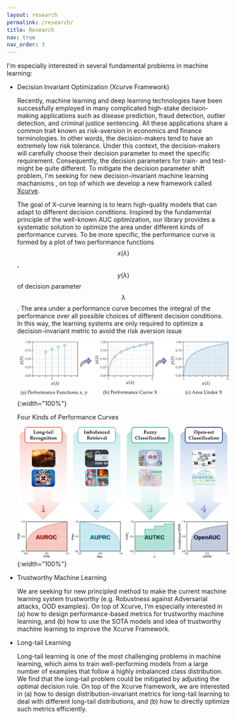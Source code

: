 ```yaml
---
layout: research
permalink: /research/
title: Research
nav: true
nav_order: 3
---
```


I'm especially interested in several fundamental problems in machine learning:

- Decision Invariant Optimization (Xcurve Framework)

    Recently, machine learning and deep learning technologies have been successfully employed in many complicated high-stake decision-making applications such as disease prediction, fraud detection, outlier detection, and criminal justice sentencing. All these applications share a common trait known as risk-aversion in economics and finance terminologies. In other words, the decision-makers tend to have an extremely low risk tolerance. Under this context, the decision-makers will carefully choose their decision parameter to meet the specific requirement. Consequently, the decision parameters for train- and test- might be quite different. To mitigate the decision parameter shift problem,  I'm seeking for new decision-invariant machine learning machanisms , on top of which we develop a new framework called [Xcurve](https://xcurveopt.github.io/).

    The goal of X-curve learning is to learn high-quality models that can adapt to different decision conditions. Inspired by the fundamental principle of the well-known AUC optimization, our library provides a systematic solution to optimize the area under different kinds of performance curves. To be more specific, the performance curve is formed by a plot of two performance functions $$x(\lambda)$$, $$y(\lambda)$$ of decision parameter $$\lambda$$. The area under a performance curve becomes the integral of the performance over all possible choices of different decision conditions. In this way, the learning systems are only required to optimize a decision-invariant metric to avoid the risk aversion issue

    ![xcurve](/assets/img/xcurve.png){:width="100%"}

    Four Kinds of Performance Curves

    ![xcurve-insight](/assets/img/xcurve-insight.png){:width="100%"}

- Trustworthy Machine Learning 

    We are seeking for new principled method to make the current machine learning system trustworthy (e.g. Robustness against Adversarial attacks, OOD examples). On top of Xcurve, I'm especially interested in  (a) how to design performance-based metrics for trustworthy machine learning, and (b) how to use the SOTA models and idea of trustworthy machine learning to improve the Xcurve Framework. 

- Long-tail Learning

    Long-tail learning is one of the most challenging problems in machine learning, which aims to train well-performing models from a large number of examples that follow a highly imbalanced class distribution. We find that the long-tail problem could be mitigated by adjusting the optimal decision rule. On top of the Xcurve framework, we are interested in (a) how to design distribution-invariant metrics for long-tail learning to deal with different long-tail distributions, and (b) how to directly optimize such metrics efficiently. 